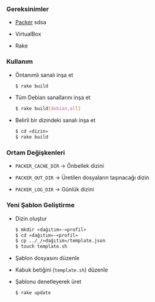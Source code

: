 ### Gereksinimler
 
-   [Packer](http://www.packer.io/downloads.html)
sdsa
-   VirtualBox

-   Rake

### Kullanım

-   Öntanımlı sanalı inşa et

    ```sh
    $ rake build
    ```

-   Tüm Debian sanallarını inşa et

    ```sh
    $ rake build[debian,all]
    ```

-   Belirli bir dizindeki sanalı inşa et

    ```sh
    $ cd «dizin»
    $ rake build
    ```

### Ortam Değişkenleri

-   `PACKER_CACHE_DIR` → Önbellek dizini

-   `PACKER_OUT_DIR` → Üretilen dosyaların taşınacağı dizin

-   `PACKER_LOG_DIR` → Günlük dizini

### Yeni Şablon Geliştirme

-   Dizin oluştur

    ```sh
    $ mkdir «dağıtım»-«profil»
    $ cd «dağıtım»-«profil»
    $ cp ../_/«dağıtım»/template.json
    $ touch template.sh
    ```

-   Şablon dosyasını düzenle

-   Kabuk betiğini (`template.sh`) düzenle

-   Şablonu denetleyerek üret

    ```sh
    $ rake update
    ```
